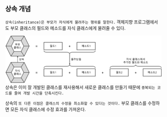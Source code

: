 ## 상속 개념
`상속(inheritance)은 부모가 자식에게 물려주는 행위를 말한다.` 객체지향 프로그램에서도 부모 클래스의 필드와 메소드를 자식 클래스에게 물려줄 수 있다.

![image](/image/상속개념.png)
상속은 이미 잘 개발된 클래스를 재사용해서 새로운 클래스를 만들기 때문에 `중복되는 코드를 줄여 개발 시간을 단축시킨다.`

상속의 `또 다른 이점은 클래스의 수정을 최소화할 수 있다는 것이다.` 부모 클래스를 수정하면 모든 자식 클래스에 수정 효과를 가져온다.